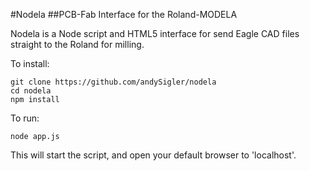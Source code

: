 #Nodela
##PCB-Fab Interface for the Roland-MODELA

Nodela is a Node script and HTML5 interface for send Eagle CAD files straight to the Roland for milling.

To install:
```
git clone https://github.com/andySigler/nodela
cd nodela
npm install
```

To run:
```
node app.js
```
This will start the script, and open your default browser to 'localhost'.